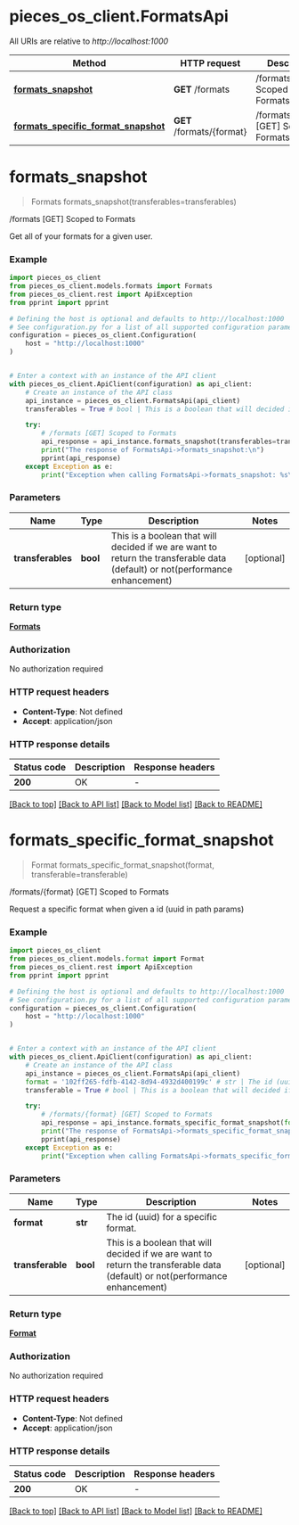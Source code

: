 # pieces_os_client.FormatsApi

All URIs are relative to *http://localhost:1000*

Method | HTTP request | Description
------------- | ------------- | -------------
[**formats_snapshot**](FormatsApi#formats_snapshot) | **GET** /formats | /formats [GET] Scoped to Formats
[**formats_specific_format_snapshot**](FormatsApi#formats_specific_format_snapshot) | **GET** /formats/{format} | /formats/{format} [GET] Scoped to Formats


# **formats_snapshot**
> Formats formats_snapshot(transferables=transferables)

/formats [GET] Scoped to Formats

Get all of your formats for a given user.

### Example


```python
import pieces_os_client
from pieces_os_client.models.formats import Formats
from pieces_os_client.rest import ApiException
from pprint import pprint

# Defining the host is optional and defaults to http://localhost:1000
# See configuration.py for a list of all supported configuration parameters.
configuration = pieces_os_client.Configuration(
    host = "http://localhost:1000"
)


# Enter a context with an instance of the API client
with pieces_os_client.ApiClient(configuration) as api_client:
    # Create an instance of the API class
    api_instance = pieces_os_client.FormatsApi(api_client)
    transferables = True # bool | This is a boolean that will decided if we are want to return the transferable data (default) or not(performance enhancement) (optional)

    try:
        # /formats [GET] Scoped to Formats
        api_response = api_instance.formats_snapshot(transferables=transferables)
        print("The response of FormatsApi->formats_snapshot:\n")
        pprint(api_response)
    except Exception as e:
        print("Exception when calling FormatsApi->formats_snapshot: %s\n" % e)
```



### Parameters


Name | Type | Description  | Notes
------------- | ------------- | ------------- | -------------
 **transferables** | **bool**| This is a boolean that will decided if we are want to return the transferable data (default) or not(performance enhancement) | [optional] 

### Return type

[**Formats**](Formats)

### Authorization

No authorization required

### HTTP request headers

 - **Content-Type**: Not defined
 - **Accept**: application/json

### HTTP response details

| Status code | Description | Response headers |
|-------------|-------------|------------------|
**200** | OK |  -  |

[[Back to top]](#) [[Back to API list]](../README#documentation-for-api-endpoints) [[Back to Model list]](../README#documentation-for-models) [[Back to README]](../README)

# **formats_specific_format_snapshot**
> Format formats_specific_format_snapshot(format, transferable=transferable)

/formats/{format} [GET] Scoped to Formats

Request a specific format when given a id (uuid in path params)

### Example


```python
import pieces_os_client
from pieces_os_client.models.format import Format
from pieces_os_client.rest import ApiException
from pprint import pprint

# Defining the host is optional and defaults to http://localhost:1000
# See configuration.py for a list of all supported configuration parameters.
configuration = pieces_os_client.Configuration(
    host = "http://localhost:1000"
)


# Enter a context with an instance of the API client
with pieces_os_client.ApiClient(configuration) as api_client:
    # Create an instance of the API class
    api_instance = pieces_os_client.FormatsApi(api_client)
    format = '102ff265-fdfb-4142-8d94-4932d400199c' # str | The id (uuid) for a specific format.
    transferable = True # bool | This is a boolean that will decided if we are want to return the transferable data (default) or not(performance enhancement) (optional)

    try:
        # /formats/{format} [GET] Scoped to Formats
        api_response = api_instance.formats_specific_format_snapshot(format, transferable=transferable)
        print("The response of FormatsApi->formats_specific_format_snapshot:\n")
        pprint(api_response)
    except Exception as e:
        print("Exception when calling FormatsApi->formats_specific_format_snapshot: %s\n" % e)
```



### Parameters


Name | Type | Description  | Notes
------------- | ------------- | ------------- | -------------
 **format** | **str**| The id (uuid) for a specific format. | 
 **transferable** | **bool**| This is a boolean that will decided if we are want to return the transferable data (default) or not(performance enhancement) | [optional] 

### Return type

[**Format**](Format)

### Authorization

No authorization required

### HTTP request headers

 - **Content-Type**: Not defined
 - **Accept**: application/json

### HTTP response details

| Status code | Description | Response headers |
|-------------|-------------|------------------|
**200** | OK |  -  |

[[Back to top]](#) [[Back to API list]](../README#documentation-for-api-endpoints) [[Back to Model list]](../README#documentation-for-models) [[Back to README]](../README)

